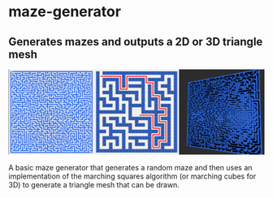 # maze-generator
## Generates mazes and outputs a 2D or 3D triangle mesh

![Maze pictures](/assets/images/maze-preview.png "Preview")

A basic maze generator that generates a random maze and then uses an implementation of the marching squares algorithm (or marching cubes for 3D) to generate a triangle mesh that can be drawn. 
